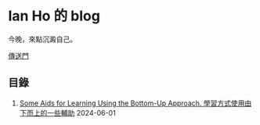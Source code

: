 # Ian Ho 的 blog
今晚，來點沉澱自己。

[傳送門](https://github.com/evilryo0309/blog/issues)

## 目錄
1. [Some Aids for Learning Using the Bottom-Up Approach. 學習方式使用由下而上的一些輔助](https://github.com/evilryo0309/blog/issues/1) 2024-06-01
